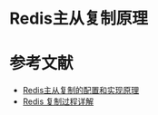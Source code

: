 # Redis主从复制原理




# 参考文献

- [Redis主从复制的配置和实现原理](https://juejin.im/post/5d80ac83e51d45620821cf87#heading-2)
- [Redis 复制过程详解](https://juejin.im/post/5d88d854518825090f41990c)